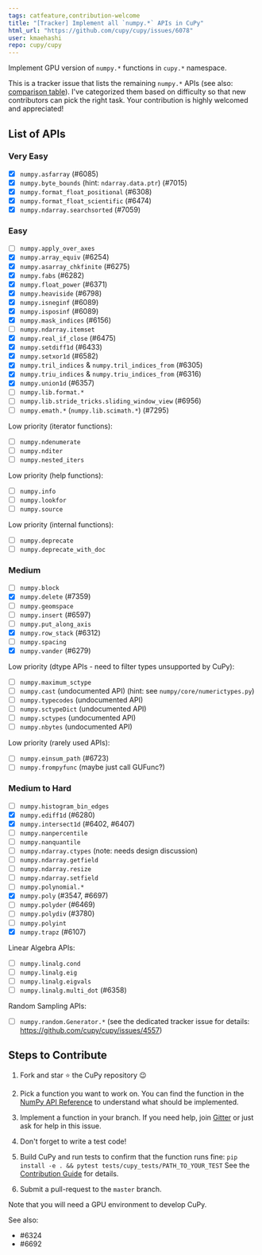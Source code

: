 ```yaml
---
tags: catfeature,contribution-welcome
title: "[Tracker] Implement all `numpy.*` APIs in CuPy"
html_url: "https://github.com/cupy/cupy/issues/6078"
user: kmaehashi
repo: cupy/cupy
---
```


Implement GPU version of `numpy.*` functions in `cupy.*` namespace.

This is a tracker issue that lists the remaining `numpy.*` APIs (see also: [comparison table](https://docs.cupy.dev/en/latest/reference/comparison.html#module-level)). I've categorized them based on difficulty so that new contributors can pick the right task. Your contribution is highly welcomed and appreciated!

## List of APIs

### Very Easy

- [x] `numpy.asfarray` (#6085)
- [x] `numpy.byte_bounds` (hint: `ndarray.data.ptr`) (#7015)
- [x] `numpy.format_float_positional` (#6308)
- [x] `numpy.format_float_scientific` (#6474)
- [x] `numpy.ndarray.searchsorted` (#7059)

### Easy

- [ ] `numpy.apply_over_axes`
- [x] `numpy.array_equiv` (#6254)
- [x] `numpy.asarray_chkfinite` (#6275)
- [x] `numpy.fabs` (#6282)
- [x] `numpy.float_power` (#6371)
- [x] `numpy.heaviside` (#6798)
- [x] `numpy.isneginf` (#6089)
- [x] `numpy.isposinf` (#6089)
- [x] `numpy.mask_indices` (#6156)
- [ ] `numpy.ndarray.itemset`
- [x] `numpy.real_if_close` (#6475)
- [x] `numpy.setdiff1d` (#6433)
- [x] `numpy.setxor1d` (#6582)
- [x] `numpy.tril_indices` & `numpy.tril_indices_from` (#6305)
- [x] `numpy.triu_indices` & `numpy.triu_indices_from` (#6316)
- [x] `numpy.union1d` (#6357)
- [ ] `numpy.lib.format.*`
- [ ] `numpy.lib.stride_tricks.sliding_window_view` (#6956)
- [ ] `numpy.emath.*` (`numpy.lib.scimath.*`) (#7295)

Low priority (iterator functions):
- [ ] `numpy.ndenumerate`
- [ ] `numpy.nditer`
- [ ] `numpy.nested_iters`

Low priority (help functions):
- [ ] `numpy.info`
- [ ] `numpy.lookfor`
- [ ] `numpy.source`

Low priority (internal functions):
- [ ] `numpy.deprecate`
- [ ] `numpy.deprecate_with_doc`

### Medium

- [ ] `numpy.block`
- [x] `numpy.delete` (#7359)
- [ ] `numpy.geomspace`
- [ ] `numpy.insert` (#6597)
- [ ] `numpy.put_along_axis`
- [x] `numpy.row_stack` (#6312)
- [ ] `numpy.spacing`
- [x] `numpy.vander` (#6279)

Low priority (dtype APIs - need to filter types unsupported by CuPy):
- [ ] `numpy.maximum_sctype`
- [ ] `numpy.cast` (undocumented API) (hint: see `numpy/core/numerictypes.py`)
- [ ] `numpy.typecodes` (undocumented API)
- [ ] `numpy.sctypeDict` (undocumented API)
- [ ] `numpy.sctypes` (undocumented API)
- [ ] `numpy.nbytes` (undocumented API)

Low priority (rarely used APIs):
- [ ] `numpy.einsum_path` (#6723)
- [ ] `numpy.frompyfunc` (maybe just call GUFunc?)

### Medium to Hard

- [ ] `numpy.histogram_bin_edges`
- [x] `numpy.ediff1d` (#6280)
- [x] `numpy.intersect1d` (#6402, #6407)
- [ ] `numpy.nanpercentile`
- [ ] `numpy.nanquantile`
- [ ] `numpy.ndarray.ctypes` (note: needs design discussion)
- [ ] `numpy.ndarray.getfield`
- [ ] `numpy.ndarray.resize`
- [ ] `numpy.ndarray.setfield`
- [ ] `numpy.polynomial.*`
- [x] `numpy.poly` (#3547, #6697)
- [ ] `numpy.polyder` (#6469)
- [ ] `numpy.polydiv` (#3780)
- [ ] `numpy.polyint`
- [x] `numpy.trapz` (#6107)

Linear Algebra APIs:
- [ ] `numpy.linalg.cond`
- [ ] `numpy.linalg.eig`
- [ ] `numpy.linalg.eigvals`
- [ ] `numpy.linalg.multi_dot` (#6358)

Random Sampling APIs:
- [ ] `numpy.random.Generator.*` (see the dedicated tracker issue for details: https://github.com/cupy/cupy/issues/4557)

## Steps to Contribute

1. Fork and star :star: the CuPy repository :wink:

1. Pick a function you want to work on. You can find the function in the [NumPy API Reference](https://numpy.org/doc/stable/reference/routines.html) to understand what should be implemented.

1. Implement a function in your branch. If you need help, join [Gitter](https://gitter.im/cupy/community) or just ask for help in this issue.

1. Don't forget to write a test code!

1. Build CuPy and run tests to confirm that the function runs fine:
  `pip install -e . && pytest tests/cupy_tests/PATH_TO_YOUR_TEST`
   See the [Contribution Guide](https://docs.cupy.dev/en/latest/contribution.html#unit-testing) for details.

1. Submit a pull-request to the `master` branch.

Note that you will need a GPU environment to develop CuPy.

See also:
* #6324
* #6692